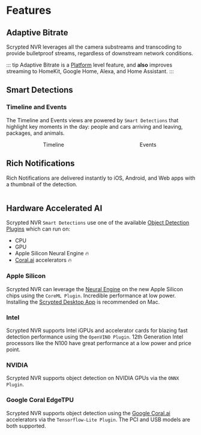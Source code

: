 <script setup lang="ts"> 
import { onMounted } from 'vue';
import ImagePopup from '../src/ImagePopup.vue';
</script>

# Features

## Adaptive Bitrate

Scrypted NVR leverages all the camera substreams and transcoding to provide bulletproof streams, regardless of downstream network conditions.

::: tip
Adaptive Bitrate is a [Platform](/platforms) level feature, and **also** improves streaming to HomeKit, Google Home, Alexa, and Home Assistant.
:::

## Smart Detections

### Timeline and Events

The Timeline and Events views are powered by `Smart Detections` that highlight key moments in the day: people and cars arriving and leaving, packages, and animals.

<div style="width: 100%; display: flex; flex-direction: row;">

<div style="display: flex; flex-direction: column; align-items: center; flex: 1;">
Timeline
<ImagePopup src="/img/scrypted-nvr/timeline.png" width="200" ></ImagePopup>
</div>


<div style="display: flex; flex-direction: column; align-items: center; flex: 1;">
Events
<ImagePopup src="/img/scrypted-nvr/events.png" width="200"></ImagePopup>
</div>

</div>

## Rich Notifications

Rich Notifications are delivered instantly to iOS, Android, and Web apps with a thumbnail of the detection.

<div style="display: flex; flex-direction: column; align-items: center; flex: 1;">
<ImagePopup src="/img/scrypted-nvr/notification.png" width="200"></ImagePopup>
</div>

## Hardware Accelerated AI

Scrypted NVR `Smart Detections` use one of the available [Object Detection Plugins](/detection/object-detection) which can run on:

* CPU
* GPU
* Apple Silicon Neural Engine 🔥
* [Coral.ai](https://coral.ai) accelerators 🔥

### Apple Silicon

Scrypted NVR can leverage the [Neural Engine](https://www.makeuseof.com/what-is-a-neural-engine-how-does-it-work/) on the new Apple Silicon chips using the `CoreML Plugin`. Incredible performance at low power. Installing the [Scrypted Desktop App](/desktop-application) is recommended on Mac.

### Intel

Scrypted NVR supports Intel iGPUs and accelerator cards for blazing fast detection performance using the `OpenVINO Plugin`. 12th Generation Intel processors like the N100 have great performance at a low power and price point.

### NVIDIA

Scrypted NVR supports object detection on NVIDIA GPUs via the `ONNX Plugin`.

### Google Coral EdgeTPU

Scrypted NVR supports object detection using the [Google Coral.ai](https://coral.ai) accelerators via the `Tensorflow-Lite Plugin`. The PCI and USB models are both supported.
